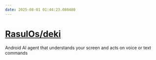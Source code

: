 ```yaml
---
date: 2025-08-01 01:44:23.080480
---
```


# [RasulOs/deki](https://github.com/RasulOs/deki)

Android AI agent that understands your screen and acts on voice or text commands